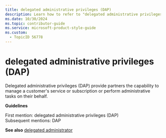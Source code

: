 ```yaml
---
title: delegated administrative privileges (DAP)
description: Learn how to refer to "delegated administrative privileges (DAP)" in your content.
ms.date: 10/30/2024
ms.topic: contributor-guide
ms.service: microsoft-product-style-guide
ms.custom:
  - TopicID 56778
---
```



# delegated administrative privileges (DAP)

Delegated administrative privileges (DAP) provide partners the capability to manage a customer's service or subscription or perform administrative tasks on their behalf.

**Guidelines**

First mention: delegated administrative privileges (DAP)  
Subsequent mentions: DAP  

**See also** [delegated administrator](~\a_z_names_terms\d\delegated-administrator.md)

